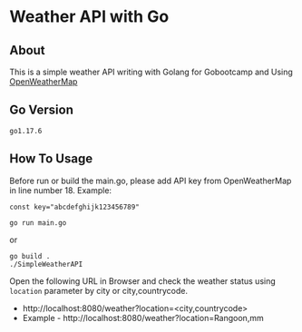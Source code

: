 # Weather API with Go

## About

This is a simple weather API writing with Golang for Gobootcamp and Using [OpenWeatherMap](https://openweathermap.org)

## Go Version

```
go1.17.6 
```

## How To Usage
Before run or build the main.go, please add API key from OpenWeatherMap in line number 18.
Example:
```
const key="abcdefghijk123456789"
```

```
go run main.go
```
or
```
go build .
./SimpleWeatherAPI
```

Open the following URL in Browser and check the weather status using `location` parameter by city or city,countrycode.

- http://localhost:8080/weather?location=<city,countrycode>
- Example - http://localhost:8080/weather?location=Rangoon,mm